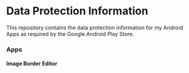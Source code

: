 Data Protection Information
==

This repository contains the data protection information for my Android Apps as required by the Google Android Play Store.

### Apps

#### Image Border Editor